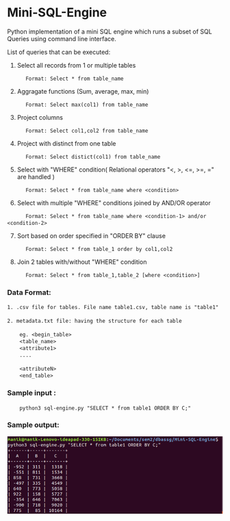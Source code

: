 # Mini-SQL-Engine

Python implementation of a mini SQL engine which runs a subset of SQL Queries using command line interface.


List of queries that can be executed:
  

1. Select all records from 1 or multiple tables 
```
      Format: Select * from table_name
```
2. Aggragate functions (Sum, average, max, min) 
```
      Format: Select max(col1) from table_name
```
3. Project columns 
```
      Format: Select col1,col2 from table_name
```
4. Project with distinct from one table
```
      Format: Select distict(col1) from table_name
```
5. Select with "WHERE" condition( Relational operators "<, >, <=, >=, =" are handled )
```
      Format: Select * from table_name where <condition>
```
6. Select with multiple "WHERE" conditions joined by AND/OR operator
```
      Format: Select * from table_name where <condition-1> and/or <condition-2>
```
7. Sort based on order specified in "ORDER BY" clause
```
      Format: Select * from table_1 order by col1,col2
```      
8. Join 2 tables with/without "WHERE" condition
```
      Format: Select * from table_1,table_2 [where <condition>]   
```


### Data Format:

	1. .csv file for tables. File name table1.csv, table name is "table1" 

	2. metadata.txt file: having the structure for each table

	    eg. <begin_table> 
		<table_name> 
		<attribute1> 
		.... 
 
		<attributeN> 
		<end_table>  
		
### Sample input :
```
	python3 sql-engine.py "SELECT * from table1 ORDER BY C;"
```

### Sample output:

![](https://github.com/manikgupta11/Mini-SQL-Engine/blob/main/sample-output.png)
